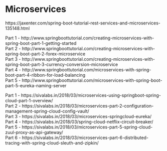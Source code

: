 # Microservices
<p/>
https://jaxenter.com/spring-boot-tutorial-rest-services-and-microservices-135148.html
<p/>
Part 1 - http://www.springboottutorial.com/creating-microservices-with-spring-boot-part-1-getting-started
<br/>
Part 2 - http://www.springboottutorial.com/creating-microservices-with-spring-boot-part-2-forex-microservice
<br/>
Part 3 - http://www.springboottutorial.com/creating-microservices-with-spring-boot-part-3-currency-conversion-microservice
<br/>
Part 4 - http://www.springboottutorial.com/microservices-with-spring-boot-part-4-ribbon-for-load-balancing
<br/>
Part 5 - http://www.springboottutorial.com/microservices-with-spring-boot-part-5-eureka-naming-server
<p/>
Part 1 - https://sivalabs.in/2018/03/microservices-using-springboot-spring-cloud-part-1-overview/
<br/>
Part 2 - https://sivalabs.in/2018/03/microservices-part-2-configuration-management-spring-cloud-config-vault/
<br/>
Part 3 - https://sivalabs.in/2018/03/microservices-springcloud-eureka/
<br/>
Part 4 - https://sivalabs.in/2018/03/spring-cloud-netflix-circuit-breaker/
<br/>
Part 5 - https://sivalabs.in/2018/03/microservices-part-5-spring-cloud-zuul-proxy-as-api-gateway/
<br/>
Part 6 - https://sivalabs.in/2018/03/microservices-part-6-distributed-tracing-with-spring-cloud-sleuth-and-zipkin/

